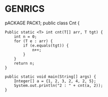 # GENRICS
pACKAGE PACK1;
public class Cnt {

    Public static <T> int cnt(T[] arr, T tgt) {
        int n = 0;
        for (T e : arr) {
            if (e.equals(tgt)) {
                n++;
            }
        }
        return n;
    }

    public static void main(String[] args) {
        Integer[] a = {1, 2, 3, 2, 4, 2, 5};
        System.out.println("2 : " + cnt(a, 2));
    }
